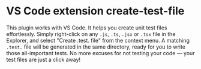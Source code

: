 # VS Code extension create-test-file

This plugin works with VS Code. It helps you create unit test files effortlessly. Simply right-click on any `.js`, `.ts`, `.jsx` or `.tsx` file in the Explorer, and select "Create .test. file" from the context menu. A matching `.test.` file will be generated in the same directory, ready for you to write those all-important tests. No more excuses for not testing your code — your test files are just a click away!

